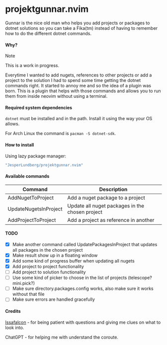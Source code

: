 # projektgunnar.nvim

Gunnar is the nice old man who helps you add projects or packages to dotnet solutions so you can take a Fika(tm) instead of having to remember how to do the different dotnet commands.

#### Why?

> [!NOTE]
> This is a work in progress.

Everytime I wanted to add nugets, references to other projects or add a project to the solution I had to spend some time getting the dotnet commands right. It started to annoy me and so the idea of a plugin was born. This is a plugin that helps with those commands and allows you to run them from inside neovim without using a terminal.

#### Required system dependencies

`dotnet` must be installed and in the path.
Install it using the way your OS allows.

For Arch Linux the command is `pacman -S dotnet-sdk`.

#### How to install

Using lazy package manager:

```lua
"JesperLundberg/projektgunnar.nvim"
```

#### Available commands

| Command               | Description                                     |
| --------------------- | ----------------------------------------------- |
| AddNugetToProject     | Add a nuget package to a project                |
| UpdateNugetsInProject | Update all nuget packages in the chosen project |
| AddProjectToProject   | Add a project as reference in another           |

#### TODO

- [x] Make another command called UpdatePackagesInProject that updates all packages in the chosen project
- [x] Make result show up in a floating window
- [x] Add some kind of progress buffer when updating all nugets
- [x] Add project to project functionality
- [ ] Add project to solution functionality
- [ ] Use some kind of picker to choose in the list of projects (telescope? mini.pick?)
- [ ] Make sure directory.packages.config works, also make sure it works without that file
- [ ] Make sure errors are handled gracefully

#### Credits

[Issafalcon](https://github.com/Issafalcon/) - for being patient with questions and giving me clues on what to look into.

ChatGPT - for helping me with understand the coroute.
